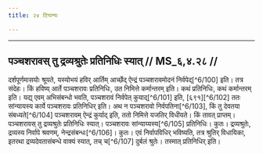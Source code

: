 ```yaml
---
title: २४ टिप्पन्यः

---
```


[^6/93]: E2 (v.l.): dravyotpatteś cobhayoḥ

[^6/94]: E1 (v.l.): tasyā

[^6/95]: E1,6; E2: viguṇaṃ hi syāt

[^6/96]: E1,6; E2: saṃskāraḥ

[^6/97]: Tait.Br. 1.1.10.5

[^6/98]: E1,6; E2: juhotīti hi śrūyate

[^6/99]: E2 om. hi

____________________________________________


## पञ्चशरावस् तु द्रव्यश्रुतेः प्रतिनिधिः स्यात् // MS_६,४.२८ //

दर्शपूर्णमासयोः श्रूयते, यस्योभयं हविर् आर्तिम् आर्च्छेद् ऐन्द्रं पञ्चशरावमोदनं निर्वपेद्[^6/100] इति। तत्र संदेहः। किं हविष्य् आर्ते पञ्चशरावः प्रतिनिधिः, उत निमित्ते कर्मान्तरम् इति। कथं प्रतिनिधिः, कथं कर्मान्तरम् इति। यद्य् एवम् अभिसंबन्धो भवति, पञ्चशरावं निर्वपेत् कुयाद्[^6/101] इति, [६९१][^6/102] ततः सांन्यायस्य कार्ये पञ्चशरावः प्रतिनिधिर् इति। अथ न पञ्चशरावो निर्वपतिना[^6/103], किं तु देवतया संबध्यते[^6/104] पञ्चशरावम् ऐन्द्रं कुर्याद् इति, ततो निमित्ते यजतिर् विधीयते। किं तावत् प्राप्तम्। पञ्चशरावस् तु द्रव्यश्रुतेः प्रतिनिधिः स्यात्। पञ्चशरावः सांन्याय्यस्य[^6/105] प्रतिनिधिः। कुतः। द्रव्यश्रुतेः, द्रव्यस्य निर्वापे श्रवणम्, नेन्द्रसंबन्धः[^6/106]। कुतः। एवं निर्वापविधिर् भविष्यति, तत्र श्रुतिर् विधायिका, इतरथा द्रव्यदेवतासंबन्धे वाक्यं स्यात्, तच् च[^6/107] दुर्बलं श्रुतेः। तस्मात् प्रतिनिधिर् इति।
